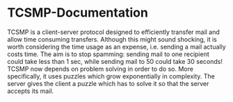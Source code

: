 # TCSMP-Documentation
 TCSMP is a client-server protocol designed to efficiently transfer mail and allow time consuming transfers. Although this might sound shocking, it is worth considering the time usage as an expense, i.e. sending a mail actually costs time. The aim is to stop spamming: sending mail to one recipient could take less than 1 sec, while sending mail to 50 could take 30 seconds! TCSMP now depends on problem solving in order to do so. More specifically, it uses puzzles which grow exponentially in complexity. The server gives the client a puzzle which has to solve it so that the server accepts its mail.
